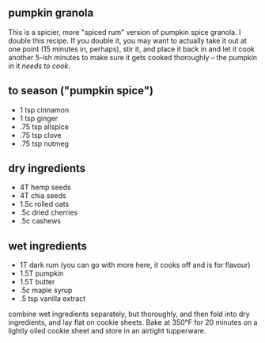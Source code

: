 pumpkin granola
---
This is a spicier, more "spiced rum" version of pumpkin spice granola. I double this recipe. If you double it, you may want to actually take it out at one point (15 minutes in, perhaps), stir it, and place it back in and let it cook another 5-ish minutes to make sure it gets cooked thoroughly – the pumpkin in it *needs to cook*.

to season ("pumpkin spice")
---
- 1 tsp cinnamon
- 1 tsp ginger
- .75 tsp allspice
- .75 tsp clove
- .75 tsp nutmeg

dry ingredients
---
- 4T hemp seeds
- 4T chia seeds
- 1.5c rolled oats
- .5c dried cherries
- .5c cashews

wet ingredients
---
- 1T dark rum (you can go with more here, it cooks off and is for flavour)
- 1.5T pumpkin
- 1.5T butter
- .5c maple syrup
- .5 tsp vanilla extract

combine wet ingredients separately, but thoroughly, and then fold into dry ingredients, and lay flat on cookie sheets. Bake at 350°F for 20 minutes on a lightly oiled cookie sheet and store in an airtight tupperware.
